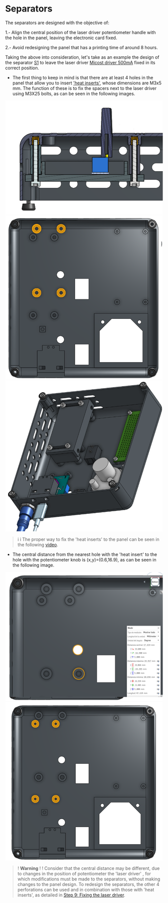 [S1]: models/S1.stl "{previewpage}"

# Separators

The separators are designed with the objective of:

1.- Align the central position of the laser driver potentiometer handle with the hole in the panel, leaving the electronic card fixed.

2.- Avoid redesigning the panel that has a printing time of around 8 hours.

Taking the above into consideration, let's take as an example the design of the separator [S1] to leave the laser driver [Micost driver 500mA](docu/Micostdriver500mA20190819152341084108.pdf) fixed in its correct position.

* The first thing to keep in mind is that there are at least 4 holes in the panel that allow you to insert ['heat inserts'](https://es.aliexpress.com/item/1005002069529871.html?gatewayAdapt=glo2esp), whose dimensions are M3x5 mm. The function of these is to fix the spacers next to the laser driver using M3X25 bolts, as can be seen in the following images.

![](images/separadorall.png)
![](images/holesseparators.png)
![](images/separadorfinal.png)

>i
>i The proper way to fix the 'heat inserts' to the panel can be seen in the following [video](https://youtu.be/P7nHyI1TwKY?feature=shared&t=209). 

* The central distance from the nearest hole with the 'heat insert' to the hole with the potentiometer knob is (x,y)=(0.6,16.9), as can be seen in the following image.

![](images/distanciacentral.png)
![](images/holes2.png)

>! **Warning** 
>!
>! Consider that the central distance may be different, due to changes in the position of potentiometer the 'laser driver' , for which modifications must be made to the separators, without making changes to the panel design. To redesign the separators, the other 4 perforations can be used and in combination with those with 'heat inserts', as detailed in [Step 9: Fixing the laser driver](interfaz-usuario.md).

